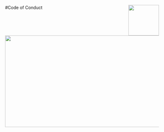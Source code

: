 <a href="https://mmg-ai.com/en/"><img src="https://jderobot.github.io/assets/images/logo.png" width="100 " align="right" /></a>

#Code of Conduct

<img src="./img/codeofconduct.gif" width="575" height="300" />

